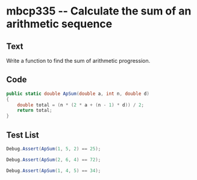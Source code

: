 # mbcp335 -- Calculate the sum of an arithmetic sequence

## Text

Write a function to find the sum of arithmetic progression.

## Code

```csharp
public static double ApSum(double a, int n, double d)  
{  
    double total = (n * (2 * a + (n - 1) * d)) / 2;  
    return total;  
}
```

## Test List

```csharp
Debug.Assert(ApSum(1, 5, 2) == 25);
```

```csharp
Debug.Assert(ApSum(2, 6, 4) == 72);
```

```csharp
Debug.Assert(ApSum(1, 4, 5) == 34);
```
